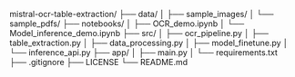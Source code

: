 mistral-ocr-table-extraction/
├── data/
│   ├── sample_images/
│   └── sample_pdfs/
├── notebooks/
│   ├── OCR_demo.ipynb
│   └── Model_inference_demo.ipynb
├── src/
│   ├── ocr_pipeline.py
│   ├── table_extraction.py
│   ├── data_processing.py
│   ├── model_finetune.py
│   └── inference_api.py
├── app/
│   ├── main.py
│   └── requirements.txt
├── .gitignore
├── LICENSE
└── README.md
